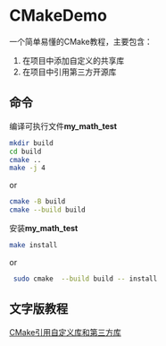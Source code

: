 # CMakeDemo

一个简单易懂的CMake教程，主要包含：

1. 在项目中添加自定义的共享库
2. 在项目中引用第三方开源库

## 命令
编译可执行文件**my_math_test**
```bash
mkdir build
cd build
cmake ..
make -j 4
```
or 
```bash
cmake -B build
cmake --build build
```
安装**my_math_test**
```bash
make install
```
or 
```bash
 sudo cmake  --build build -- install
```

## 文字版教程

[CMake引用自定义库和第三方库](https://zhuanlan.zhihu.com/p/687058798)
